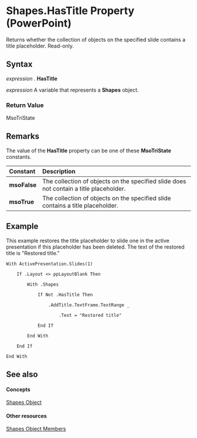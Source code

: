 
# Shapes.HasTitle Property (PowerPoint)

Returns whether the collection of objects on the specified slide contains a title placeholder. Read-only.


## Syntax

 _expression_ . **HasTitle**

 _expression_ A variable that represents a **Shapes** object.


### Return Value

MsoTriState


## Remarks

The value of the  **HasTitle** property can be one of these **MsoTriState** constants.



|**Constant**|**Description**|
|:-----|:-----|
| **msoFalse**|The collection of objects on the specified slide does not contain a title placeholder.|
| **msoTrue**| The collection of objects on the specified slide contains a title placeholder.|

## Example

This example restores the title placeholder to slide one in the active presentation if this placeholder has been deleted. The text of the restored title is "Restored title."


```
With ActivePresentation.Slides(1)

    If .Layout <> ppLayoutBlank Then

        With .Shapes

            If Not .HasTitle Then

                .AddTitle.TextFrame.TextRange _

                    .Text = "Restored title"

            End If

        End With

    End If

End With
```


## See also


#### Concepts


[Shapes Object](eb208855-254e-1a0f-884b-4a5edcfd584d.md)
#### Other resources


[Shapes Object Members](75a4880e-71e1-fe10-a719-f7c13389a74e.md)
